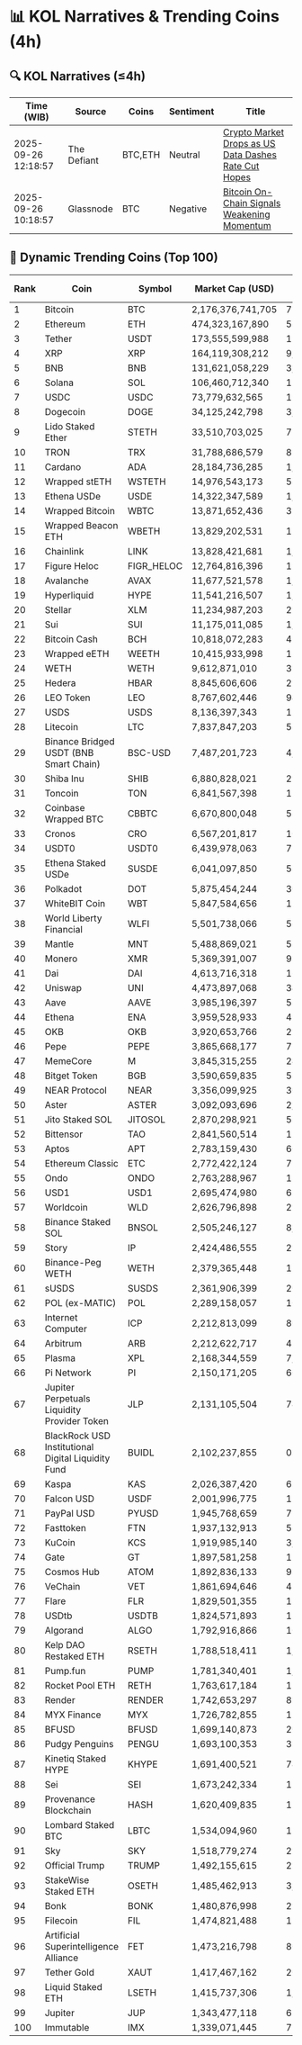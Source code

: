 # 📊 KOL Narratives & Trending Coins (4h)

## 🔍 KOL Narratives (≤4h)

| Time (WIB) | Source | Coins | Sentiment | Title |
|------------|--------|-------|-----------|-------|
| 2025-09-26 12:18:57 | The Defiant | BTC,ETH | Neutral | [Crypto Market Drops as US Data Dashes Rate Cut Hopes](https://thedefiant.io/example1) |
| 2025-09-26 10:18:57 | Glassnode | BTC | Negative | [Bitcoin On-Chain Signals Weakening Momentum](https://glassnode.com/example2) |

## 🚀 Dynamic Trending Coins (Top 100)

| Rank | Coin | Symbol | Market Cap (USD) | 24h Volume (USD) |
|------|------|--------|------------------|------------------|
| 1 | Bitcoin | BTC | 2,176,376,741,705 | 71,401,830,929 |
| 2 | Ethereum | ETH | 474,323,167,890 | 55,339,342,943 |
| 3 | Tether | USDT | 173,555,599,988 | 150,657,104,132 |
| 4 | XRP | XRP | 164,119,308,212 | 9,064,186,852 |
| 5 | BNB | BNB | 131,621,058,229 | 3,505,785,198 |
| 6 | Solana | SOL | 106,460,712,340 | 11,110,540,677 |
| 7 | USDC | USDC | 73,779,632,565 | 19,536,021,780 |
| 8 | Dogecoin | DOGE | 34,125,242,798 | 3,782,302,497 |
| 9 | Lido Staked Ether | STETH | 33,510,703,025 | 77,560,232 |
| 10 | TRON | TRX | 31,788,686,579 | 878,230,932 |
| 11 | Cardano | ADA | 28,184,736,285 | 1,801,554,390 |
| 12 | Wrapped stETH | WSTETH | 14,976,543,173 | 58,974,122 |
| 13 | Ethena USDe | USDE | 14,322,347,589 | 1,762,266,574 |
| 14 | Wrapped Bitcoin | WBTC | 13,871,652,436 | 371,231,326 |
| 15 | Wrapped Beacon ETH | WBETH | 13,829,202,531 | 17,025,263 |
| 16 | Chainlink | LINK | 13,828,421,681 | 1,069,527,338 |
| 17 | Figure Heloc | FIGR_HELOC | 12,764,816,396 | 19,635,111 |
| 18 | Avalanche | AVAX | 11,677,521,578 | 1,412,884,270 |
| 19 | Hyperliquid | HYPE | 11,541,216,507 | 1,088,717,188 |
| 20 | Stellar | XLM | 11,234,987,203 | 258,977,584 |
| 21 | Sui | SUI | 11,175,011,085 | 1,557,598,564 |
| 22 | Bitcoin Cash | BCH | 10,818,072,283 | 414,708,963 |
| 23 | Wrapped eETH | WEETH | 10,415,933,998 | 13,890,468 |
| 24 | WETH | WETH | 9,612,871,010 | 312,845,014 |
| 25 | Hedera | HBAR | 8,845,606,606 | 277,059,013 |
| 26 | LEO Token | LEO | 8,767,602,446 | 949,685 |
| 27 | USDS | USDS | 8,136,397,343 | 15,292,525 |
| 28 | Litecoin | LTC | 7,837,847,203 | 537,160,655 |
| 29 | Binance Bridged USDT (BNB Smart Chain) | BSC-USD | 7,487,201,723 | 4,146,670,105 |
| 30 | Shiba Inu | SHIB | 6,880,828,021 | 225,392,682 |
| 31 | Toncoin | TON | 6,841,567,398 | 172,223,586 |
| 32 | Coinbase Wrapped BTC | CBBTC | 6,670,800,048 | 556,643,447 |
| 33 | Cronos | CRO | 6,567,201,817 | 104,059,141 |
| 34 | USDT0 | USDT0 | 6,439,978,063 | 772,289,799 |
| 35 | Ethena Staked USDe | SUSDE | 6,041,097,850 | 582,573,711 |
| 36 | Polkadot | DOT | 5,875,454,244 | 302,397,396 |
| 37 | WhiteBIT Coin | WBT | 5,847,584,656 | 112,143,562 |
| 38 | World Liberty Financial | WLFI | 5,501,738,066 | 567,783,971 |
| 39 | Mantle | MNT | 5,488,869,021 | 510,114,392 |
| 40 | Monero | XMR | 5,369,391,007 | 98,276,123 |
| 41 | Dai | DAI | 4,613,716,318 | 163,067,209 |
| 42 | Uniswap | UNI | 4,473,897,068 | 340,186,055 |
| 43 | Aave | AAVE | 3,985,196,397 | 558,831,539 |
| 44 | Ethena | ENA | 3,959,528,933 | 498,246,533 |
| 45 | OKB | OKB | 3,920,653,766 | 254,597,426 |
| 46 | Pepe | PEPE | 3,865,668,177 | 712,251,553 |
| 47 | MemeCore | M | 3,845,315,255 | 24,947,872 |
| 48 | Bitget Token | BGB | 3,590,659,835 | 516,106,245 |
| 49 | NEAR Protocol | NEAR | 3,356,099,925 | 304,951,506 |
| 50 | Aster | ASTER | 3,092,093,696 | 2,137,124,727 |
| 51 | Jito Staked SOL | JITOSOL | 2,870,298,921 | 59,453,730 |
| 52 | Bittensor | TAO | 2,841,560,514 | 117,647,296 |
| 53 | Aptos | APT | 2,783,159,430 | 604,427,389 |
| 54 | Ethereum Classic | ETC | 2,772,422,124 | 79,976,968 |
| 55 | Ondo | ONDO | 2,763,288,967 | 187,875,162 |
| 56 | USD1 | USD1 | 2,695,474,980 | 633,624,526 |
| 57 | Worldcoin | WLD | 2,626,796,898 | 257,093,505 |
| 58 | Binance Staked SOL | BNSOL | 2,505,246,127 | 8,057,569 |
| 59 | Story | IP | 2,424,486,555 | 281,172,009 |
| 60 | Binance-Peg WETH | WETH | 2,379,365,448 | 117,486,199 |
| 61 | sUSDS | SUSDS | 2,361,906,399 | 20,109,614 |
| 62 | POL (ex-MATIC) | POL | 2,289,158,057 | 100,664,334 |
| 63 | Internet Computer | ICP | 2,212,813,099 | 80,005,844 |
| 64 | Arbitrum | ARB | 2,212,622,717 | 472,792,506 |
| 65 | Plasma | XPL | 2,168,344,559 | 7,152,464,596 |
| 66 | Pi Network | PI | 2,150,171,205 | 60,693,992 |
| 67 | Jupiter Perpetuals Liquidity Provider Token | JLP | 2,131,105,504 | 74,431,738 |
| 68 | BlackRock USD Institutional Digital Liquidity Fund | BUIDL | 2,102,237,855 | 0.0 |
| 69 | Kaspa | KAS | 2,026,387,420 | 68,997,383 |
| 70 | Falcon USD | USDF | 2,001,996,775 | 117,128,743 |
| 71 | PayPal USD | PYUSD | 1,945,768,659 | 79,855,461 |
| 72 | Fasttoken | FTN | 1,937,132,913 | 58,982,945 |
| 73 | KuCoin | KCS | 1,919,985,140 | 3,970,085 |
| 74 | Gate | GT | 1,897,581,258 | 11,789,837 |
| 75 | Cosmos Hub | ATOM | 1,892,836,133 | 98,687,727 |
| 76 | VeChain | VET | 1,861,694,646 | 47,163,463 |
| 77 | Flare | FLR | 1,829,501,355 | 18,531,916 |
| 78 | USDtb | USDTB | 1,824,571,893 | 18,269,327 |
| 79 | Algorand | ALGO | 1,792,916,866 | 106,964,194 |
| 80 | Kelp DAO Restaked ETH | RSETH | 1,788,518,411 | 1,314,905 |
| 81 | Pump.fun | PUMP | 1,781,340,401 | 1,249,929,110 |
| 82 | Rocket Pool ETH | RETH | 1,763,617,184 | 12,953,193 |
| 83 | Render | RENDER | 1,742,653,297 | 88,223,039 |
| 84 | MYX Finance | MYX | 1,726,782,855 | 132,733,697 |
| 85 | BFUSD | BFUSD | 1,699,140,873 | 20,153,000 |
| 86 | Pudgy Penguins | PENGU | 1,693,100,353 | 310,301,969 |
| 87 | Kinetiq Staked HYPE | KHYPE | 1,691,400,521 | 74,513,085 |
| 88 | Sei | SEI | 1,673,242,334 | 158,937,316 |
| 89 | Provenance Blockchain | HASH | 1,620,409,835 | 137,207 |
| 90 | Lombard Staked BTC | LBTC | 1,534,094,960 | 11,688,180 |
| 91 | Sky | SKY | 1,518,779,274 | 27,903,720 |
| 92 | Official Trump | TRUMP | 1,492,155,615 | 284,143,973 |
| 93 | StakeWise Staked ETH | OSETH | 1,485,462,913 | 3,165,844 |
| 94 | Bonk | BONK | 1,480,876,998 | 293,488,430 |
| 95 | Filecoin | FIL | 1,474,821,488 | 176,509,878 |
| 96 | Artificial Superintelligence Alliance | FET | 1,473,216,798 | 80,269,567 |
| 97 | Tether Gold | XAUT | 1,417,467,162 | 209,971,688 |
| 98 | Liquid Staked ETH | LSETH | 1,415,737,306 | 1,035,255 |
| 99 | Jupiter | JUP | 1,343,477,118 | 62,634,465 |
| 100 | Immutable | IMX | 1,339,071,445 | 75,133,376 |
